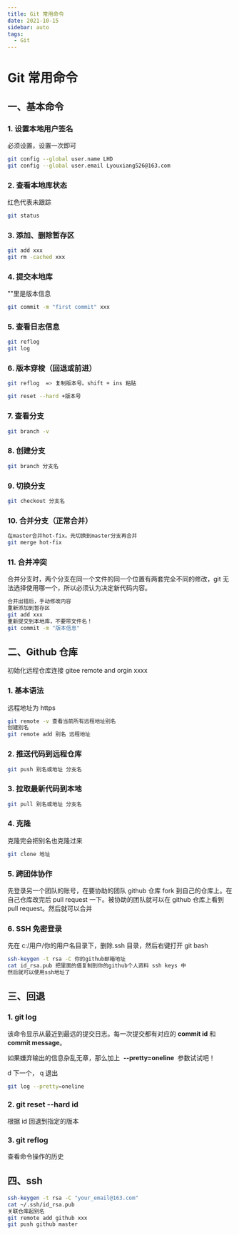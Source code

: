 ```yaml
---
title: Git 常用命令
date: 2021-10-15
sidebar: auto
tags:
  - Git
---
```


# Git 常用命令

## 一、基本命令

### 1. 设置本地用户签名

必须设置，设置一次即可

```bash
git config --global user.name LHD
git config --global user.email Lyouxiang526@163.com
```

### 2. 查看本地库状态

红色代表未跟踪

```bash
git status
```

### 3. 添加、删除暂存区

```bash
git add xxx
git rm -cached xxx
```

### 4. 提交本地库

""里是版本信息

```bash
git commit -m "first commit" xxx
```

### 5. 查看日志信息

```bash
git reflog
git log
```

### 6. 版本穿梭（回退或前进）

```bash
git reflog  => 复制版本号。shift + ins 粘贴
```

```bash
git reset --hard +版本号
```

### 7. 查看分支

```bash
git branch -v
```

### 8. 创建分支

```bash
git branch 分支名
```

### 9. 切换分支

```bash
git checkout 分支名
```

### 10. 合并分支（正常合并）

```bash
在master合并hot-fix。先切换到master分支再合并
git merge hot-fix
```

### 11. 合并冲突

合并分支时，两个分支在同一个文件的同一个位置有两套完全不同的修改，git 无法选择使用哪一个，所以必须认为决定新代码内容。

```bash
合并出错后，手动修改内容
重新添加到暂存区
git add xxx
重新提交到本地库，不要带文件名！
git commit -m "版本信息"
```

## 二、Github 仓库

初始化远程仓库连接 gitee remote and orgin xxxx

### 1. 基本语法

远程地址为 https

```bash
git remote -v 查看当前所有远程地址别名
创建别名
git remote add 别名 远程地址
```

### 2. 推送代码到远程仓库

```bash
git push 别名或地址 分支名
```

### 3. 拉取最新代码到本地

```bash
git pull 别名或地址 分支名
```

### 4. 克隆

克隆完会把别名也克隆过来

```bash
git clone 地址
```

### 5. 跨团体协作

先登录另一个团队的账号，在要协助的团队 github 仓库 fork 到自己的仓库上。在自己仓库改完后 pull request 一下。被协助的团队就可以在 github 仓库上看到 pull request。然后就可以合并

### 6. SSH 免密登录

先在 c:/用户/你的用户名目录下，删除.ssh 目录，然后右键打开 git bash

```bash
ssh-keygen -t rsa -C 你的github邮箱地址
cat id_rsa.pub 把里面的值复制到你的github个人资料 ssh keys 中
然后就可以使用ssh地址了
```

## 三、回退

### 1. git log

该命令显示从最近到最远的提交日志。每一次提交都有对应的 **commit id** 和 **commit message**。

如果嫌弃输出的信息杂乱无章，那么加上  **--pretty=oneline**  参数试试吧！

d 下一个， q 退出

```bash
git log --pretty=oneline
```

### 2. git reset --hard id

根据 id 回退到指定的版本

### 3. git reflog

查看命令操作的历史

## 四、ssh

```bash
ssh-keygen -t rsa -C "your_email@163.com"
cat ~/.ssh/id_rsa.pub
关联仓库起别名
git remote add github xxx
git push github master
```
